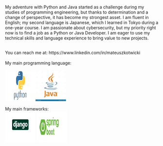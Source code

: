 <html>
<head>
<body>
<p id ="myText"> My adventure with Python and Java started as a challenge during my studies of programming engineering, but thanks to determination and a change of perspective, it has become my strongest asset. I am fluent in English; my second language is Japanese, which I learned in Tokyo during a one-year course. I am passionate about cybersecurity, but my priority right now is to find a job as a Python or Java Developer. I am eager to use my technical skills and language experience to bring value to new projects. </p>
<br>
<p1 id="myText2"> You can reach me at:<p1>
<a">https://www.linkedin.com/in/mateuszkotwicki</a>  

<br>
<br>
<p3 id="myText4" aling="center">My main programming language:</p3>
<br>
<br>
<div>
  <img align="left" width="100" height="100" src="https://github.com/Matekotw/scr-fastapi/blob/main/python%20logo.png"> 
  <img align="center" width="100" height="100" src="https://github.com/Matekotw/scr-todo-java/blob/main/java%20logo.jpg">
  </div>
<br>
<p4 id="myText5">My main frameworks:</p4>
<div>
  <img align="center" width="100" height="100" src="https://github.com/Matekotw/journalappscr/blob/main/django.png"> 
  <img align="center" width="100" height="100" src="https://github.com/Matekotw/scr-todo-java/blob/main/spring%20boot%20.png">
</div>

</body>
</head>
</html>









<!---
Matekotw/Matekotw is a ✨ special ✨ repository because its `README.md` (this file) appears on your GitHub profile.
You can click the Preview link to take a look at your changes.
--->

